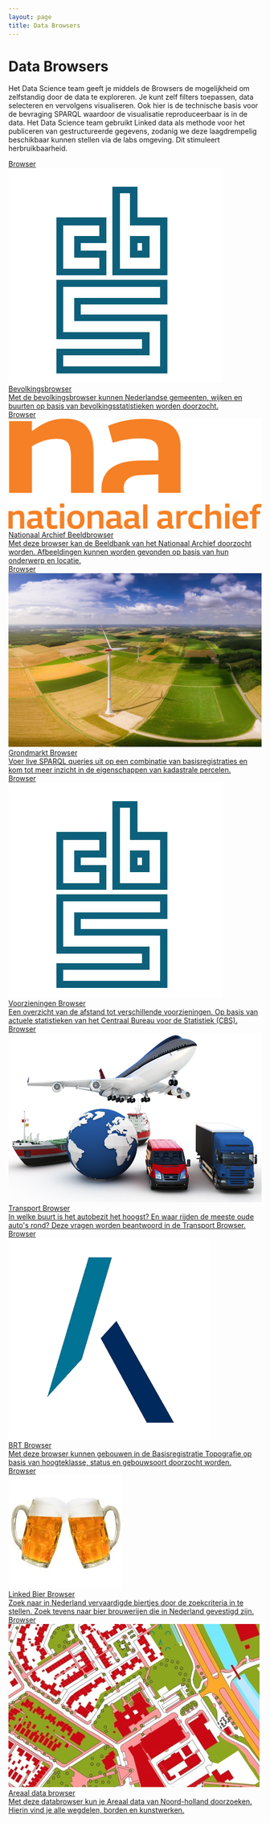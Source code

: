 ```yaml
---
layout: page
title: Data Browsers
---
```


# Data Browsers

Het Data Science team geeft je middels de Browsers de mogelijkheid om zelfstandig door de data te exploreren. Je kunt zelf filters toepassen, data selecteren en vervolgens visualiseren. Ook hier is de technische basis voor de bevraging SPARQL waardoor de visualisatie reproduceerbaar is in de data. Het Data Science team gebruikt Linked data als methode voor het publiceren van gestructureerde gegevens, zodanig we deze laagdrempelig beschikbaar kunnen stellen via de labs omgeving. Dit stimuleert herbruikbaarheid.

<div class="cards-wrapper">
  <a href="bevolking">
    <div class="card">
      <div class="card-type">Browser</div>
      <img class="card-image" src="/assets/images/cbs-logo.png" alt="Logo CBS">
      <div class="card-title">Bevolkingsbrowser</div>
      <div class="card-description">Met de bevolkingsbrowser kunnen Nederlandse gemeenten, wijken en buurten op basis van bevolkingsstatistieken worden doorzocht.</div>
    </div>
  </a>
  <a href="nationaal-archief">
    <div class="card">
      <div class="card-type">Browser</div>
      <img class="card-image" src="/assets/images/nationaal-archief-logo.png" alt="Logo Nationaal Archief">
      <div class="card-title">Nationaal Archief Beeldbrowser</div>
      <div class="card-description">Met deze browser kan de Beeldbank van het Nationaal Archief doorzocht worden.  Afbeeldingen kunnen worden gevonden op basis van hun onderwerp en locatie.</div>
    </div>
  </a>
  <a href="grondmarkt">
    <div class="card">
      <div class="card-type">Browser</div>
      <img class="card-image" src="/assets/images/grondmarkt.jpg" alt="Grondmarkt">
      <div class="card-title">Grondmarkt Browser</div>
      <div class="card-description">Voer live SPARQL queries uit op een combinatie van basisregistraties en kom tot meer inzicht in de eigenschappen van kadastrale percelen.</div>
    </div>
  </a>
  <a href="voorzieningen">
    <div class="card">
      <div class="card-type">Browser</div>
      <img class="card-image" src="/assets/images/cbs-logo.png" alt="Logo CBS">
      <div class="card-title">Voorzieningen Browser</div>
      <div class="card-description">Een overzicht van de afstand tot verschillende voorzieningen.  Op basis van actuele statistieken van het Centraal Bureau voor de Statistiek (CBS).</div>
    </div>
  </a>
  <a href="transport">
    <div class="card">
      <div class="card-type">Browser</div>
      <img class="card-image" src="/assets/images/transport.jpg" alt="Vervoersmiddelen">
      <div class="card-title">Transport Browser</div>
      <div class="card-description">In welke buurt is het autobezit het hoogst?  En waar rijden de meeste oude auto's rond?  Deze vragen worden beantwoord in de Transport Browser.</div>
    </div>
  </a>
  <a href="brt">
    <div class="card">
      <div class="card-type">Browser</div>
      <img class="card-image" src="/assets/images/kadaster-logo.png" alt="Logo Kadaster">
      <div class="card-title">BRT Browser</div>
      <div class="card-description">Met deze browser kunnen gebouwen in de Basisregistratie Topografie op basis van hoogteklasse, status en gebouwsoort doorzocht worden.</div>
    </div>
  </a>
  <a href="dbeerpedia">
    <div class="card">
      <div class="card-type">Browser</div>
      <img class="card-image" src="/assets/images/bier.jpg" alt="Bier">
      <div class="card-title">Linked Bier Browser</div>
      <div class="card-description">Zoek naar in Nederland vervaardigde biertjes door de zoekcriteria in te stellen. Zoek tevens naar bier brouwerijen die in Nederland gevestigd zijn.</div>
    </div>
  </a>
  <a href="areaal">
    <div class="card">
      <div class="card-type">Browser</div>
      <img class="card-image" src="/assets/images/bgt.jpg" alt="Kaart BGT">
      <div class="card-title">Areaal data browser</div>
      <div class="card-description">Met deze databrowser kun je Areaal data van Noord-holland doorzoeken. Hierin vind je alle wegdelen, borden en kunstwerken.</div>
    </div>
  </a>
</div>
